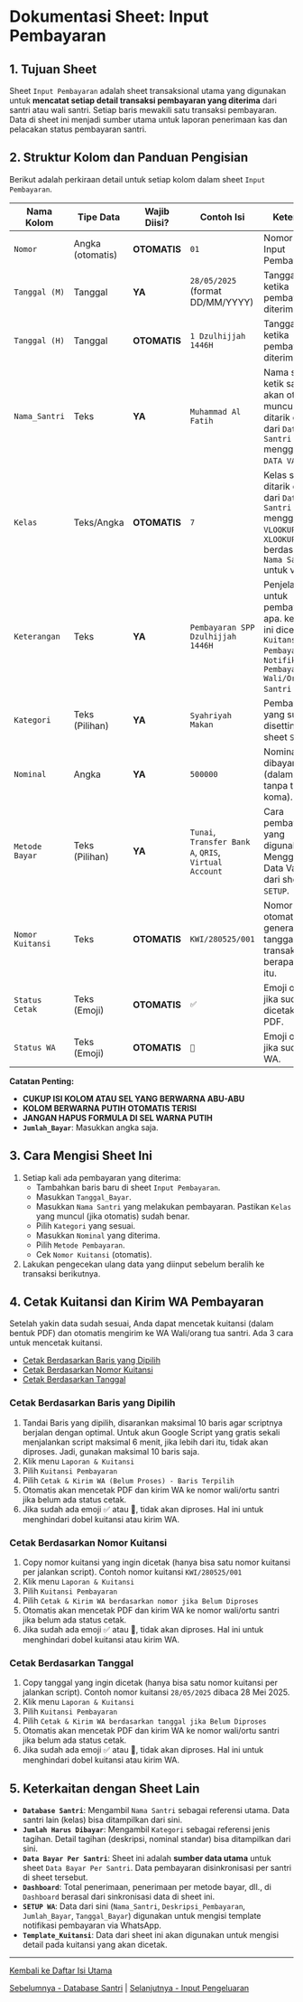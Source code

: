 # Dokumentasi Sheet: Input Pembayaran

## 1. Tujuan Sheet

Sheet `Input Pembayaran` adalah sheet transaksional utama yang digunakan untuk **mencatat setiap detail transaksi pembayaran yang diterima** dari santri atau wali santri. Setiap baris mewakili satu transaksi pembayaran. Data di sheet ini menjadi sumber utama untuk laporan penerimaan kas dan pelacakan status pembayaran santri.

## 2. Struktur Kolom dan Panduan Pengisian

Berikut adalah perkiraan detail untuk setiap kolom dalam sheet `Input Pembayaran`.

| Nama Kolom                    | Tipe Data         | Wajib Diisi? | Contoh Isi                                  | Keterangan                                                                                                                                           |
|-------------------------------|-------------------|--------------|---------------------------------------------|------------------------------------------------------------------------------------------------------------------------------------------------------|
| `Nomor`                       | Angka (otomatis) | **OTOMATIS** | `01`                | Nomor Urut Input Pembayaran|
| `Tanggal (M)`                 | Tanggal          | **YA** | `28/05/2025` (format DD/MM/YYYY)            | Tanggal Masehi ketika pembayaran diterima/dicatat.                                                                                                          |
| `Tanggal (H)`                 | Tanggal           | **OTOMATIS** | `1 Dzulhijjah 1446H`            | Tanggal Hijriah ketika pembayaran diterima/dicatat.                                                                                                          |
| `Nama_Santri`                 | Teks              | **YA** | `Muhammad Al Fatih`                         | Nama santri, ketik satu huruf, akan otomatis muncul karena ditarik otomatis dari `Database Santri` menggunakan `DATA VALIDASI`.           |
| `Kelas`                       | Teks/Angka        | **OTOMATIS** | `7`                                  | Kelas santri, ditarik otomatis dari `Database Santri` menggunakan `VLOOKUP` atau `XLOOKUP` berdasarkan `Nama Santri` untuk verifikasi.  |
| `Keterangan`                  | Teks              | **YA** | `Pembayaran SPP Dzulhijjah 1446H` | Penjelasan untuk pembayaran apa. keterangan ini dicetak di `Kuitansi Pembayaran` dan `Notifikasi WA Pembayaran ke Wali/Ortu Santri` .            |
| `Kategori`                    | Teks (Pilihan)            | **YA** | `Syahriyah Makan` | Pembayaran yang sudah disetting di sheet `SETUP`            |
| `Nominal`                     | Angka             | **YA** | `500000`                                    | Nominal yang dibayarkan (dalam Rupiah, tanpa titik atau koma).                                                                                         |
| `Metode Bayar`                | Teks (Pilihan)    | **YA** | `Tunai`, `Transfer Bank A`, `QRIS`, `Virtual Account` | Cara pembayaran yang digunakan. Menggunakan Data Validation dari sheet `SETUP`.                                                                                  |
| `Nomor Kuitansi`              | Teks              | **OTOMATIS**        | `KWI/280525/001`                              | Nomor kuitansi otomatis generate dari tanggal dan transaksi ke berapa di hari itu.                                                                                             |
| `Status Cetak`                | Teks (Emoji)       | **OTOMATIS**        | `✅`                            | Emoji otomatis jika sudah dicetak versi PDF.                                                                                    |
| `Status WA`                   | Teks (Emoji)       | **OTOMATIS**        | `📧`                            | Emoji otomatis jika sudah kirim WA.                                                                                    |

**Catatan Penting:**
* **CUKUP ISI KOLOM ATAU SEL YANG BERWARNA ABU-ABU**
* **KOLOM BERWARNA PUTIH OTOMATIS TERISI**
* **JANGAN HAPUS FORMULA DI SEL WARNA PUTIH**
* **`Jumlah_Bayar`**: Masukkan angka saja.

## 3. Cara Mengisi Sheet Ini

1.  Setiap kali ada pembayaran yang diterima:
    * Tambahkan baris baru di sheet `Input Pembayaran`.
    * Masukkan `Tanggal_Bayar`.
    * Masukkan `Nama Santri` yang melakukan pembayaran. Pastikan `Kelas` yang muncul (jika otomatis) sudah benar.
    * Pilih `Kategori` yang sesuai.
    * Masukkan `Nominal` yang diterima.
    * Pilih `Metode Pembayaran`.
    * Cek `Nomor Kuitansi` (otomatis).
2.  Lakukan pengecekan ulang data yang diinput sebelum beralih ke transaksi berikutnya.

## 4. Cetak Kuitansi dan Kirim WA Pembayaran

Setelah yakin data sudah sesuai, Anda dapat mencetak kuitansi (dalam bentuk PDF) dan otomatis mengirim ke WA Wali/orang tua santri. Ada 3 cara untuk mencetak kuitansi.
* [Cetak Berdasarkan Baris yang Dipilih](#cetak-berdasarkan-baris-yang-dipilih)
* [Cetak Berdasarkan Nomor Kuitansi](#cetak-berdasarkan-nomor-kuitansi)
* [Cetak Berdasarkan Tanggal](#cetak-berdasarkan-tanggal)

### Cetak Berdasarkan Baris yang Dipilih
1. Tandai Baris yang dipilih, disarankan maksimal 10 baris agar scriptnya berjalan dengan optimal. Untuk akun Google Script yang gratis sekali menjalankan script maksimal 6 menit, jika lebih dari itu, tidak akan diproses. Jadi, gunakan maksimal 10 baris saja.
2. Klik menu `Laporan & Kuitansi`
3. Pilih `Kuitansi Pembayaran`
4. Pilih `Cetak & Kirim WA (Belum Proses) - Baris Terpilih`
5. Otomatis akan mencetak PDF dan kirim WA ke nomor wali/ortu santri jika belum ada status cetak.
6. Jika sudah ada emoji ✅	atau 📧, tidak akan diproses. Hal ini untuk menghindari dobel kuitansi atau kirim WA.


### Cetak Berdasarkan Nomor Kuitansi
1. Copy nomor kuitansi yang ingin dicetak (hanya bisa satu nomor kuitansi per jalankan script). Contoh nomor kuitansi `KWI/280525/001`
2. Klik menu `Laporan & Kuitansi`
3. Pilih `Kuitansi Pembayaran`
4. Pilih `Cetak & Kirim WA berdasarkan nomor jika Belum Diproses`
5. Otomatis akan mencetak PDF dan kirim WA ke nomor wali/ortu santri jika belum ada status cetak.
6. Jika sudah ada emoji ✅	atau 📧, tidak akan diproses. Hal ini untuk menghindari dobel kuitansi atau kirim WA.


### Cetak Berdasarkan Tanggal
1. Copy tanggal yang ingin dicetak (hanya bisa satu nomor kuitansi per jalankan script). Contoh nomor kuitansi `28/05/2025` dibaca 28 Mei 2025.
2. Klik menu `Laporan & Kuitansi`
3. Pilih `Kuitansi Pembayaran`
4. Pilih `Cetak & Kirim WA berdasarkan tanggal jika Belum Diproses`
5. Otomatis akan mencetak PDF dan kirim WA ke nomor wali/ortu santri jika belum ada status cetak.
6. Jika sudah ada emoji ✅	atau 📧, tidak akan diproses. Hal ini untuk menghindari dobel kuitansi atau kirim WA.

## 5. Keterkaitan dengan Sheet Lain

* **`Database Santri`**: Mengambil `Nama Santri` sebagai referensi utama. Data santri lain (kelas) bisa ditampilkan dari sini.
* **`Jumlah Harus Dibayar`**: Mengambil `Kategori` sebagai referensi jenis tagihan. Detail tagihan (deskripsi, nominal standar) bisa ditampilkan dari sini.
* **`Data Bayar Per Santri`**: Sheet ini adalah **sumber data utama** untuk sheet `Data Bayar Per Santri`. Data pembayaran disinkronisasi per santri di sheet tersebut.
* **`Dashboard`**: Total penerimaan, penerimaan per metode bayar, dll., di `Dashboard` berasal dari sinkronisasi data di sheet ini.
* **`SETUP WA`**: Data dari sini (`Nama_Santri`, `Deskripsi_Pembayaran`, `Jumlah_Bayar`, `Tanggal_Bayar`) digunakan untuk mengisi template notifikasi pembayaran via WhatsApp.
* **`Template_Kuitansi`**: Data dari sheet ini akan digunakan untuk mengisi detail pada kuitansi yang akan dicetak.

---

[Kembali ke Daftar Isi Utama](../README.md)

[Sebelumnya - Database Santri](../docs/Database_Santri.md) | 
[Selanjutnya - Input Pengeluaran](../docs/Input_Pengeluaran.md)
